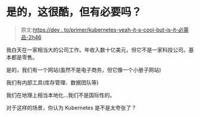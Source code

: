 # 是的，这很酷，但有必要吗？

> 原文:[https://dev . to/primer/kubernetes-yeah-it-s-cool-but-is-it-必需品-2h46](https://dev.to/primer/kubernetes-yeah-it-s-cool-but-is-it-necessary-2h46)

我白天在一家相当大的公司工作。年收入数十亿美元，但它不是一家科技公司。基本都是零售。

是的，我们有一个网站(虽然不是电子商务，但它像一个小册子网站)

我们有内部工具(库存管理、数据团队等)

我们在地理上相当本地化...我们不是国际性的。

对于这样的场景，你认为 Kubernetes 是不是太夸张了？